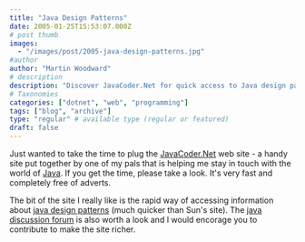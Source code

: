 ```yaml
---
title: "Java Design Patterns"
date: 2005-01-25T15:53:07.000Z
# post thumb
images:
  - "/images/post/2005-java-design-patterns.jpg"
#author
author: "Martin Woodward"
# description
description: "Discover JavaCoder.Net for quick access to Java design patterns and a vibrant discussion forum, all ad-free and user-friendly."
# Taxonomies
categories: ["dotnet", "web", "programming"]
tags: ["blog", "archive"]
type: "regular" # available type (regular or featured)
draft: false
---
```

Just wanted to take the time to plug the [JavaCoder.Net](http://www.javacoder.net) web site - a handy site put together by one of my pals that is helping me stay in touch with the world of [Java](http://www.javacoder.net).  If you get the time, please take a look.  It's very fast and completely free of adverts.

The bit of the site I really like is the rapid way of accessing information about [java design patterns](http://www.javacoder.net/patterns.jsp) (much quicker than Sun's site).  The [java discussion forum](http://www.javacoder.net/forum) is also worth a look and I would encorage you to contribute to make the site richer.